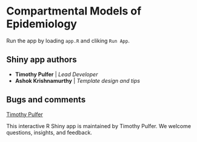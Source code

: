 # Compartmental Models of Epidemiology
 
 
 Run the app by loading `app.R` and cliking `Run App`.

## Shiny app authors

* **Timothy Pulfer** | *Lead Developer*
* **Ashok Krishnamurthy** | *Template design and tips*

## Bugs and comments

[Timothy Pulfer](mailto:tpulf154@mtroyal.ca)  

This interactive R Shiny app is maintained by Timothy Pulfer. We welcome questions, insights, and feedback.
